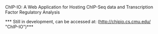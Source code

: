  ChIP-IO: A Web Application for Hosting ChIP-Seq data and Transcription Factor Regulatory Analysis
 
 *** Still in development, can be accessed at: (http://chipio.cs.cmu.edu/ "ChIP-IO")***
